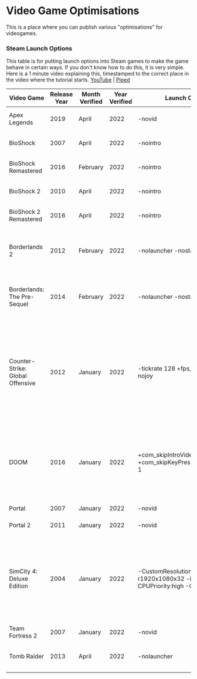# Video Game Optimisations

This is a place where you can publish various "optimisations" for videogames. 

### Steam Launch Options

This table is for putting launch options into Steam games to make the game behave in certain ways. If you don't know how to do this, it is very simple. Here is a 1 minute video explaining this, timestamped to the correct place in the video where the tutorial starts.
[YouTube](https://youtu.be/nDtL69K5Hd8?t=19) | [Piped](https://piped.kavin.rocks/watch?v=nDtL69K5Hd8&t=19s)

| **Video Game** | **Release Year** | **Month Verified** | **Year Verified** | **Launch Options** | What does it do? | Notes |
|----------------|------------------|--------------------|-------------------|--------------------|------------------|-------|
| Apex Legends | 2019 | April | 2022 | -novid | Skips logos before game launch. | X |
| BioShock | 2007 | April | 2022 | -nointro | Skips logos before game launch. | X |
| BioShock Remastered| 2016 | February | 2022 | -nointro | Skips logos before game launch. | X |
| BioShock 2 | 2010 | April | 2022 | -nointro | Skips logos before game launch. | X |
| BioShock 2 Remastered | 2016 | April | 2022 | -nointro | Skips logos before game launch. | X |
| Borderlands 2 | 2012 | February | 2022 | -nolauncher -nostartupmovies | Skips launcher and logos that usually appear on launch. | X |
| Borderlands: The Pre-Sequel | 2014 | February | 2022 | -nolauncher -nostartupmovies | Skips launcher and logos that usually appear on launch. | X |
| Counter-Strike: Global Offensive | 2012 | January | 2022 | -tickrate 128 +fps_max 0 -novid -nojoy | Sets tickrate of bot matches to 128 (not 64) + unlocks framerate + skips intro logo and disables joystick support which may benefit performance. | X |
| DOOM | 2016 | January | 2022 | +com_skipIntroVideo 1 +com_skipKeyPressOnLoadScreens 1 | Skips intro logo sequence & makes it so you don't have to press a key after a loading screen finishes. | X |
Portal | 2007 |	January	| 2022 | -novid |	Skips intro logo.	| Likely works on most Valve Games. |
Portal 2 | 2011 |	January	| 2022 | -novid |	Skips intro logo.	| Likely works on most Valve Games. |
SimCity 4: Deluxe Edition | 2004 |	January	| 2022 |  -CustomResolution:enabled -r1920x1080x32 -intro:off -CPUPriority:high -CPUCount:2 |	Sets the resolution to 1080p + Sets colour depth to 32 bit + Skips intro logo sequence + forces the game to only use 2 CPU cores. | SimCity 4 Deluxe is an old game hence all the things that need to be done. These instructions may not work for you. If you want more explanation for the changes or alterations that might work better for your hardware (e.g. changing 1920x1080 in the launch options to the resolution of your display) go to https://steamcommunity.com/sharedfiles/filedetails/?id=279736936 and check it out. |
Team Fortress 2 | 2007 |	January	| 2022 | -novid |	Skips intro logo.	| Likely works on most Valve Games. |
Tomb Raider	| 2013 | April | 2022 | -nolauncher | Skips launcher before the game starts. | X |
